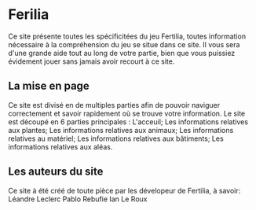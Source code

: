 # Ferilia

Ce site présente toutes les spécificitées du jeu Fertilia, toutes information nécessaire à la compréhension du jeu se situe dans ce site.
Il vous sera d'une grande aide tout au long de votre partie, bien que vous puissiez évidement jouer sans jamais avoir recourt à ce site.

## La mise en page

Ce site est divisé en de multiples parties afin de pouvoir naviguer correctement et savoir rapidement où se trouve votre information.
Le site est découpé en 6 parties principales :
L'acceuil;
Les informations relatives aux plantes;
Les informations relatives aux animaux;
Les informations relatives au matériel;
Les informations relatives aux bâtiments;
Les informations relatives aux aléas.

## Les auteurs du site

Ce site à été créé de toute pièce par les dévelopeur de Fertilia, à savoir:
Léandre Leclerc
Pablo Rebufie
Ian Le Roux
